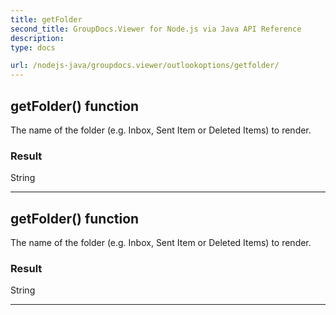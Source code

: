 ```yaml
---
title: getFolder
second_title: GroupDocs.Viewer for Node.js via Java API Reference
description: 
type: docs

url: /nodejs-java/groupdocs.viewer/outlookoptions/getfolder/
---
```


## getFolder()  function

 The name of the folder (e&#46;g&#46; Inbox, Sent Item or Deleted Items) to render.
 

### Result
String


---


## getFolder()  function

 The name of the folder (e&#46;g&#46; Inbox, Sent Item or Deleted Items) to render.
 

### Result
String


---


